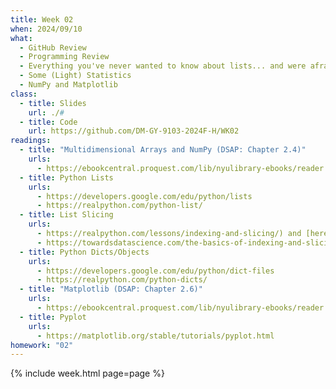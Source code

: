 ```yaml
---
title: Week 02
when: 2024/09/10
what:
  - GitHub Review
  - Programming Review
  - Everything you've never wanted to know about lists... and were afraid to ask
  - Some (Light) Statistics
  - NumPy and Matplotlib
class:
  - title: Slides
    url: ./#
  - title: Code
    url: https://github.com/DM-GY-9103-2024F-H/WK02
readings:
  - title: "Multidimensional Arrays and NumPy (DSAP: Chapter 2.4)"
    urls:
      - https://ebookcentral.proquest.com/lib/nyulibrary-ebooks/reader.action?docID=5264120&ppg=105
  - title: Python Lists
    urls:
      - https://developers.google.com/edu/python/lists
      - https://realpython.com/python-list/
  - title: List Slicing
    urls:
      - https://realpython.com/lessons/indexing-and-slicing/) and [here](
      - https://towardsdatascience.com/the-basics-of-indexing-and-slicing-python-lists-2d12c90a94cf
  - title: Python Dicts/Objects
    urls:
      - https://developers.google.com/edu/python/dict-files
      - https://realpython.com/python-dicts/
  - title: "Matplotlib (DSAP: Chapter 2.6)"
    urls:
      - https://ebookcentral.proquest.com/lib/nyulibrary-ebooks/reader.action?docID=5264120&ppg=118
  - title: Pyplot
    urls:
      - https://matplotlib.org/stable/tutorials/pyplot.html
homework: "02"
---
```

{% include week.html page=page %}
